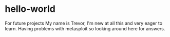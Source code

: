 # hello-world
For future projects
My name is Trevor, I'm new at all this and very eager to learn. Having problems with metasploit so looking around here for answers.
